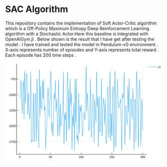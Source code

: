 # SAC Algorithm

This repository contains the implementation of Soft Actor-Critic algorithm which is a Off-Policy Maximum Entropy Deep Reinforcement Learning algorithm with a Stochastic Actor.Here this baseline is integrated with OpenAIGym.jl . Below shown is the result that I have get after testing the model . I have trained and tested the model in Pendulum-v0 environment . X-axis represents number of episodes and Y-axis represents total reward . Each episode has 200 time steps .
![](SAC1.png)

